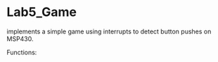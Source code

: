 Lab5_Game
=========
implements a simple game using interrupts to detect button pushes on MSP430.

Functions:

